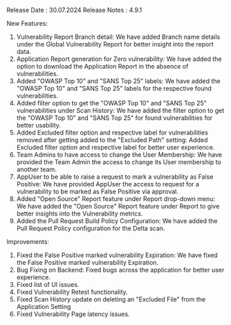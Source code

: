 Release Date : 30.07.2024
Release Notes : 4.9.1

New Features:

1) Vulnerability Report Branch detail: We have added Branch name details under the Global Vulnerability Report for better insight into the report data.
2) Application Report generation for Zero vulnerability: We have added the option to download the Application Report in the absence of vulnerabilities.
3) Added "OWASP Top 10" and "SANS Top 25" labels: We have added the "OWASP Top 10" and "SANS Top 25" labels for the respective found vulnerabilities.
4) Added filter option to get the "OWASP Top 10" and "SANS Top 25" vulnerabilities under Scan History: We have added the filter option to get the "OWASP Top 10" and "SANS Top 25" for found vulnerabilities for better usability.
5) Added Excluded filter option and respective label for vulnerabilities removed after getting added to the "Excluded Path" setting: Added Excluded filter option and respective label for better user experience.
6) Team Admins to have access to change the User Membership: We have provided the Team Admin the access to change its User membership to another team.
7) AppUser to be able to raise a request to mark a vulnerability as False Positive: We have provided AppUser the access to request for a vulnerability to be marked as False Positive via approval.
8) Added "Open Source" Report feature under Report drop-down menu: We have added the "Open Source" Report feature under Report to give better insights into the Vulnerability metrics.
9) Added the Pull Request Build Policy Configuration: We have added the Pull Request Policy configuration for the Delta scan. 

Improvements:

1) Fixed the False Positive marked vulnerability Expiration: We have fixed the False Positive marked vulnerability Expiration.
2) Bug Fixing on Backend: Fixed bugs across the application for better user experience.
3) Fixed list of UI issues.
4) Fixed Vulnerability Retest functionality.
5) Fixed Scan History update on deleting an "Excluded File" from the Application Setting
6) Fixed Vulnerability Page latency issues.